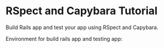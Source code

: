 # RSpect and Capybara Tutorial

Build Rails app and test your app using RSpect and Capybara.

Environment for build rails app and testing app: